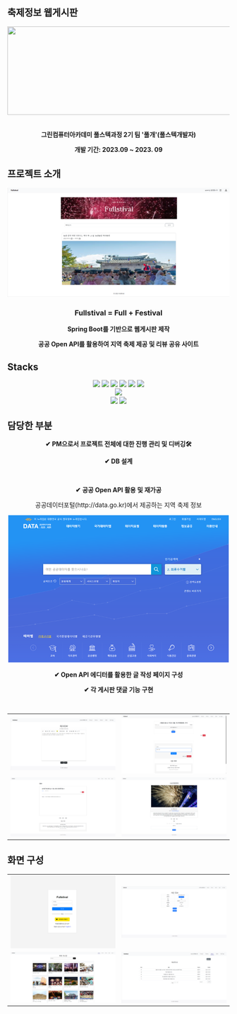 ## 축제정보 웹게시판
<div align="center">
  <img src="https://gifburg.com/images/gifs/fireworks/webp/0016.webp" width="800" height="200">
</div>
<br/>
<div align="center">
<b><p>그린컴퓨터아카데미 풀스텍과정 2기 팀 '풀개'(풀스텍개발자)</p>
<p>개발 기간: 2023.09 ~ 2023. 09</p></b>
</div>

## 프로젝트 소개
<div align="center">
  <img src="src\main\resources\images\main.png">
  </br>
  <h3>Fullstival = Full + Festival</h3>
  <b><p>Spring Boot를 기반으로 웹게시판 제작</p>
  <p>공공 Open API를 활용하여 지역 축제 제공 및 리뷰 공유 사이트</p></b>
</div>

## Stacks 
<div align="center">
  <!--스프링부트 로고-->
  <img src="https://img.shields.io/badge/springboot-6DB33F?style=flat-square&logo=springboot&logoColor=white" height=20/>
  <!--부트스트랩 로고-->
  <img src="https://img.shields.io/badge/bootstrap-7952B3?style=flat-square&logo=bootstrap&logoColor=white" height=20/>
  <!--자바 로고-->
  <img src="https://img.shields.io/badge/Java-007396?style=flat-square&logo=java&logoColor=white" height=20>
  <!--제이슨 로고-->
  <img src="https://img.shields.io/badge/json-000000?style=flat-square&logo=json&logoColor=white" height=20/>
  <!--타임리프 로고-->
  <img src="https://img.shields.io/badge/thymeleaf-005F0F?style=flat-square&logo=thymeleaf&logoColor=white" height=20/>
  <!--마리아 DB 로고-->
  <img src="https://img.shields.io/badge/mariadb-003545?style=flat-square&logo=mariadb&logoColor=white" height=20/></br>
  <!--VS코드 로고-->
  <img src="https://img.shields.io/badge/visualstudiocode-007ACC?style=flat-square&logo=visualstudiocode&logoColor=white" height=20/></br>
  <!--Git 로고-->
  <img src="https://img.shields.io/badge/git-F05032?style=flat-square&logo=git&logoColor=white" height=20/>
  <!--GitHub 로고-->
  <img src="https://img.shields.io/badge/github-181717?style=flat-square&logo=github&logoColor=white" height=20/>
  </br>
</div>

## 담당한 부분
<div align="center">
  <b>
  <p>✔ PM으로서 프로젝트 전체에 대한 진행 관리 및 디버깅🛠</p>
  <p>✔ DB 설계</p>
  <!--ERD 이미지 넣을 것-->
  </br>
  <p>✔ 공공 Open API 활용 및 재가공</p>
  </b>
  <p>공공데이터포털(http://data.go.kr)에서 제공하는 지역 축제 정보</p>
  <img src="src\main\resources\images\openAPI.png" width="500">
  </br>
  <b>
  <p>✔ Open API 에디터를 활용한 글 작성 페이지 구성</p>
  <p>✔ 각 게시판 댓글 기능 구현</p>
  </b>
</div>
  </br>
<div align="center">
  <table>
    <tr>
      <td>
        <img src="src\main\resources\images\write.png">
      </td>
      <td>
        <img src="src\main\resources\images\review.png">
      </td>
    </tr>
    <tr>
      <td>
        <img src="src\main\resources\images\question.png">
      </td>
      <td>
        <img src="src\main\resources\images\infoDetail.png">
      </td>
    </tr>
  </table>
</div>

## 화면 구성

<div align="center">
   <table>
    <tr>
      <td>
        <img src="src\main\resources\images\login.png">
      </td>
      <td>
        <img src="src\main\resources\images\myPage.png">
      </td>
    </tr>
    <tr>
      <td>
        <img src="src\main\resources\images\infoList.png">
      </td>
      <td>
        <img src="src\main\resources\images\noticeList.png">
      </td>
    </tr>
  </table>
</div>